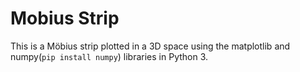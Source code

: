 # Mobius Strip
This is a Möbius strip plotted in a 3D space using the matplotlib and numpy(`pip install numpy`) libraries in Python 3.
